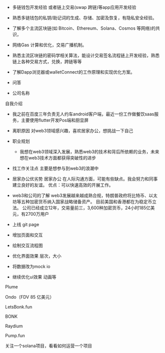 
- 多链钱包开发经验 或者链上交易(swap 跨链)等app应用开发经验
- 熟悉多链钱包的私钥/助记词的生成、存储、加密及恢复，有隐私安全经验。
- 了解多个主流区块链(如 Bitcoin、Ethereum、Solana、Cosmos 等网络)的共识，
- 网络Gas 计算和优化，交易广播机制。
- 熟悉主流区块链的密码学相关算法，能设计交易签名流程链上开发经验，熟悉链上各种交易方式，兑换，跨链等等
- 了解Dapp浏览器或walletConnect的工作原理和实现优化方案。


- 问答
- 公司名称

自我介绍
- 我之前在百度三年负责无人约车android客户端，最近一份工作做餐饮saas服务，主要使用flutter开发Pos端和厨显屏
- 离职原因
	对web3领域感兴趣，喜欢居家办公，想挑战一下自己
- 职业规划
	- 我想在web3领域深入发展，熟悉web3的技术和背后所依赖的业务，未来想在web3技术方面都获得突破性的进步
- 找工作关注点
	主要是想参与到web3的浪潮中
- 居家办公优劣势
	居家办公 在人际沟通方面，可能有些缺点。我会努力和同事建立良好的友谊。
	优点：可以快速高效的开展工作。
- web3和公司的了解
	web3发展越来越成熟合规，特朗普政府将比特币、以太坊等五种加密货币纳入国家战略储备资产。
	目前美国和香港都在为稳定币立法。
	公司已经成立12年，交易量前三，3,600种加密货币，24小时185亿美元，有2700万用户
	
 
- 上线 git page
- 增加页面和交互
- 绘制交互流程图
- 优化界面效果
	层次，大小
- 将数据改为mock io
- 继续优化ui效果
	动画等



Plume

Ondo（FDV 85 亿美元）

LetsBonk.fun

BONK

Raydium

Pump.fun

关注一个solana项目，看看如何运营一个项目





    






